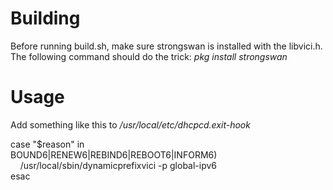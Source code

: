 # Building
Before running build.sh, make sure strongswan is installed with the libvici.h.
The following command should do the trick: *pkg install strongswan*


# Usage
Add something like this to */usr/local/etc/dhcpcd.exit-hook*

case "$reason" in  
BOUND6|RENEW6|REBIND6|REBOOT6|INFORM6)  
&nbsp;&nbsp;&nbsp;&nbsp;/usr/local/sbin/dynamicprefixvici -p global-ipv6  
esac